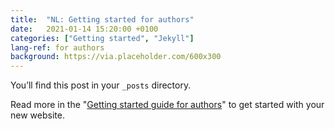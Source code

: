 ```yaml
---
title:  "NL: Getting started for authors"
date:   2021-01-14 15:20:00 +0100
categories: ["Getting started", "Jekyll"]
lang-ref: for authors
background: https://via.placeholder.com/600x300
---
```

You’ll find this post in your `_posts` directory.

Read more in the "[Getting started guide for authors](https://github.com/gbif/hosted-portals/blob/main/getting-started/for-authors.md)" to get started with your new website.